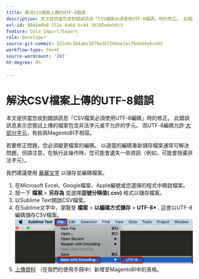 ```yaml
---
title: 解決CSV檔案上傳的UTF-8錯誤
description: 本文提供當您收到錯誤訊息「CSV檔案必須使用UTF-8編碼」時的修正。 此錯誤訊息表示您嘗試上傳的檔案包含非法字元或不允許的字元。 雖然UTF-8編碼可允許[大部分字元](https://www.fileformat.info/info/charset/UTF-8/list.htm)，但有些與MagentoBI不相容。
exl-id: 88d8e0b8-152e-4a6d-bc44-3b285e0eb0c3
feature: Data Import/Export
role: Developer
source-git-commit: 1d2e0c1b4a8e3d79a362500ee3ec7bde84a6ce0d
workflow-type: tm+mt
source-wordcount: '263'
ht-degree: 0%

---
```


# 解決CSV檔案上傳的UTF-8錯誤

本文提供當您收到錯誤訊息「CSV檔案必須使用UTF-8編碼」時的修正。 此錯誤訊息表示您嘗試上傳的檔案包含非法字元或不允許的字元。 而UTF-8編碼允許 [大部分字元](https://www.fileformat.info/info/charset/UTF-8/list.htm)，有些與MagentoBI不相容。

若要修正問題，您必須變更檔案的編碼。 以適當的編碼重新儲存檔案通常可解決問題，但請注意，在執行此操作時，您可能會遺失一些資訊（例如，可能會捨棄非法字元）。

我們建議使用 [華麗文字](https://www.sublimetext.com/2) 以儲存並編碼檔案。

1. 在Microsoft Excel、Google檔案、Apple編號或您選擇的程式中開啟檔案。
1. 按一下&#x200B;&#x200B; **檔案** > **另存為** 並&#x200B;&#x200B;選擇&#x200B;&#x200B; **逗號分隔值(.csv)** 格式以儲存檔案。
1. 以Sublime Text開啟CSV檔案。
1. 在Sublime文字中，瀏覽&#x200B;至&#x200B; **檔案** > **以編碼方式儲存** > **UTF-8\*&#x200B;** . 這會以UTF-8編碼儲存CSV檔案。    ![csv_file_UTF-8_sublime_3.2.2_magento_BI.png](assets/csv_file_UTF-8_sublime_3.2.2_magento_BI.png)
1. [上傳資料](https://docs.magento.com/mbi/data-analyst/importing-data/connecting-data/using-file-uploader.html) （在我們的使用手冊中）新增至MagentoBI中的表格。
